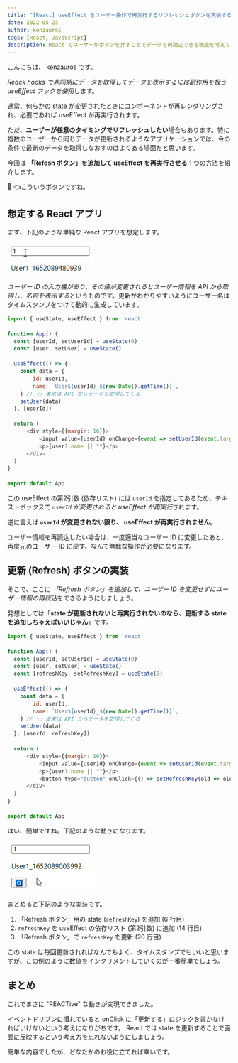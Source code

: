 ```yaml
---
title: "[React] useEffect をユーザー操作で再実行するリフレッシュボタンを実装する"
date: 2022-05-23
author: kenzauros
tags: [React, JavaScript]
description: React でユーザーがボタンを押すことでデータを再読込できる機能を考えてみます。
---
```


こんにちは、 kenzauros です。

*Reack hooks で非同期にデータを取得してデータを表示するには副作用を扱う useEffect フックを使用*します。

通常、何らかの state が変更されたときにコンポーネントが再レンダリングされ、必要であれば useEffect が再実行されます。

ただ、**ユーザーが任意のタイミングでリフレッシュしたい**場合もあります。特に複数のユーザーから同じデータが更新されるようなアプリケーションでは、今の条件で最新のデータを取得しなおすのはよくある場面だと思います。

今回は **「Refesh ボタン」を追加して useEffect を再実行させる** 1 つの方法を紹介します。

🔄 👈こういうボタンですね。

## 想定する React アプリ

まず、下記のような単純な React アプリを想定します。

![](images/app_before.gif "元のApp")

*ユーザー ID の入力欄があり、その値が変更されるとユーザー情報を API から取得し、名前を表示する*というものです。更新がわかりやすいようにユーザー名はタイムスタンプをつけて動的に生成しています。

```js{numberLines:1}:title=元のApp.js
import { useState, useEffect } from 'react'

function App() {
  const [userId, setUserId] = useState(0)
  const [user, setUser] = useState()

  useEffect(() => {
    const data = {
        id: userId,
        name: `User${userId}_${new Date().getTime()}`,
    } // 👈 本来は API からデータを取得してくる
    setUser(data)
  }, [userId])

  return (
      <div style={{margin: 16}}>
          <input value={userId} onChange={event => setUserId(event.target.value)} />
          <p>{user?.name || ""}</p>
      </div>
  )
}

export default App
```

この useEffect の第2引数 (依存リスト) には `userId` を指定してあるため、テキストボックスで *`userId` が変更されると useEffect が再実行*されます。

逆に言えば **`userId` が変更されない限り、 useEffect が再実行されません**。

ユーザー情報を再読込したい場合は、一度適当なユーザー ID に変更したあと、再度元のユーザー ID に戻す、なんて無駄な操作が必要になります。

## 更新 (Refresh) ボタンの実装

そこで、ここに *「Refresh ボタン」を追加して、ユーザー ID を変更せずにユーザー情報の再読込*をできるようにしましょう。

発想としては「**state が更新されないと再実行されないのなら、更新する state を追加しちゃえばいいじゃん**」です。

```js{numberLines:1}{6,14,20}:title=Refreshボタン追加後のApp.js
import { useState, useEffect } from 'react'

function App() {
  const [userId, setUserId] = useState(0)
  const [user, setUser] = useState()
  const [refreshKey, setRefreshKey] = useState(0)

  useEffect(() => {
    const data = {
        id: userId,
        name: `User${userId}_${new Date().getTime()}`,
    } // 👈 本来は API からデータを取得してくる
    setUser(data)
  }, [userId, refreshKey])

  return (
      <div style={{margin: 16}}>
          <input value={userId} onChange={event => setUserId(event.target.value)} />
          <p>{user?.name || ""}</p>
          <button type="button" onClick={() => setRefreshKey(old => old + 1)}>🔄</button>
      </div>
  )
}

export default App
```

はい、簡単ですね。下記のような動きになります。

![](images/app_after.gif "Refreshボタン追加後のApp")

まとめると下記のような実装です。

1. 「Refresh ボタン」用の state (`refreshKey`) を追加 (6 行目)
2. `refreshKey` を useEffect の依存リスト (第2引数) に追加 (14 行目)
3. 「Refresh ボタン」で `refreshKey` を更新 (20 行目)

この state は毎回更新されればなんでもよく、タイムスタンプでもいいと思いますが、この例のように数値をインクリメントしていくのが一番簡単でしょう。

## まとめ

これでまさに "REACTive" な動きが実現できました。

イベントドリブンに慣れていると onClick に「更新する」ロジックを書かなければいけないという考えになりがちです。 React では state を更新することで画面に反映するという考え方を忘れないようにしましょう。

簡単な内容でしたが、どなたかのお役に立てれば幸いです。
